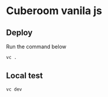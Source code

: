 # Cuberoom vanila js

## Deploy

Run the command below

```sh
vc .
```

## Local test

```sh
vc dev
```
